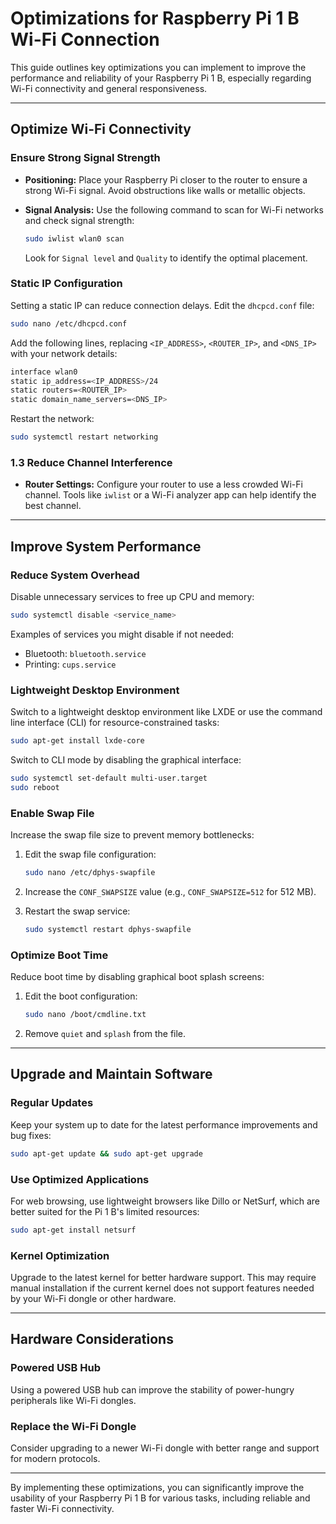 # Optimizations for Raspberry Pi 1 B Wi-Fi Connection

This guide outlines key optimizations you can implement to improve the performance and reliability of your Raspberry Pi 1 B, especially regarding Wi-Fi connectivity and general responsiveness.

---

## Optimize Wi-Fi Connectivity

### Ensure Strong Signal Strength
- **Positioning:** Place your Raspberry Pi closer to the router to ensure a strong Wi-Fi signal. Avoid obstructions like walls or metallic objects.
- **Signal Analysis:** Use the following command to scan for Wi-Fi networks and check signal strength:

  ```bash
  sudo iwlist wlan0 scan
  ```

  Look for `Signal level` and `Quality` to identify the optimal placement.

### Static IP Configuration
Setting a static IP can reduce connection delays. Edit the `dhcpcd.conf` file:

```bash
sudo nano /etc/dhcpcd.conf
```

Add the following lines, replacing `<IP_ADDRESS>`, `<ROUTER_IP>`, and `<DNS_IP>` with your network details:

```bash
interface wlan0
static ip_address=<IP_ADDRESS>/24
static routers=<ROUTER_IP>
static domain_name_servers=<DNS_IP>
```

Restart the network:

```bash
sudo systemctl restart networking
```

### 1.3 Reduce Channel Interference
- **Router Settings:** Configure your router to use a less crowded Wi-Fi channel. Tools like `iwlist` or a Wi-Fi analyzer app can help identify the best channel.

---

## Improve System Performance

### Reduce System Overhead
Disable unnecessary services to free up CPU and memory:

```bash
sudo systemctl disable <service_name>
```

Examples of services you might disable if not needed:
- Bluetooth: `bluetooth.service`
- Printing: `cups.service`

### Lightweight Desktop Environment
Switch to a lightweight desktop environment like LXDE or use the command line interface (CLI) for resource-constrained tasks:

```bash
sudo apt-get install lxde-core
```

Switch to CLI mode by disabling the graphical interface:

```bash
sudo systemctl set-default multi-user.target
sudo reboot
```

### Enable Swap File
Increase the swap file size to prevent memory bottlenecks:
1. Edit the swap file configuration:

   ```bash
   sudo nano /etc/dphys-swapfile
   ```

2. Increase the `CONF_SWAPSIZE` value (e.g., `CONF_SWAPSIZE=512` for 512 MB).
3. Restart the swap service:

   ```bash
   sudo systemctl restart dphys-swapfile
   ```

### Optimize Boot Time
Reduce boot time by disabling graphical boot splash screens:
1. Edit the boot configuration:
   ```bash
   sudo nano /boot/cmdline.txt
   ```
2. Remove `quiet` and `splash` from the file.

---

## Upgrade and Maintain Software

### Regular Updates
Keep your system up to date for the latest performance improvements and bug fixes:

```bash
sudo apt-get update && sudo apt-get upgrade
```

### Use Optimized Applications
For web browsing, use lightweight browsers like Dillo or NetSurf, which are better suited for the Pi 1 B's limited resources:

```bash
sudo apt-get install netsurf
```

### Kernel Optimization
Upgrade to the latest kernel for better hardware support. This may require manual installation if the current kernel does not support features needed by your Wi-Fi dongle or other hardware.

---

## Hardware Considerations

### Powered USB Hub
Using a powered USB hub can improve the stability of power-hungry peripherals like Wi-Fi dongles.

### Replace the Wi-Fi Dongle
Consider upgrading to a newer Wi-Fi dongle with better range and support for modern protocols.

---

By implementing these optimizations, you can significantly improve the usability of your Raspberry Pi 1 B for various tasks, including reliable and faster Wi-Fi connectivity.